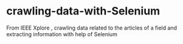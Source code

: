 # crawling-data-with-Selenium
From IEEE Xplore , crawling data related to the articles of a field and extracting information with help of Selenium
